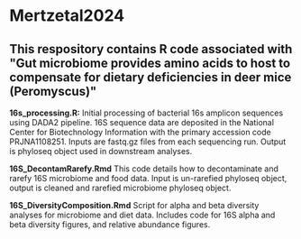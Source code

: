# Mertzetal2024
## This respository contains R code associated with "Gut microbiome provides amino acids to host to compensate for dietary deficiencies in deer mice (Peromyscus)"

**16s_processing.R:** Initial processing of bacterial 16s amplicon sequences using DADA2 pipeline. 16S sequence data are deposited in the National Center for Biotechnology Information with the primary accession code PRJNA1108251. Inputs are fastq.gz files from each sequencing run. Output is phyloseq object used in downstream analyses.

**16S_DecontamRarefy.Rmd** This code details how to decontaminate and rarefy 16S microbiome and food data. Input is un-rarefied phyloseq object, output is cleaned and rarefied microbiome phyloseq object.

**16S_DiversityComposition.Rmd** Script for alpha and beta diversity analyses for microbiome and diet data. Includes code for 16S alpha and beta diversity figures, and relative abundance figures.



